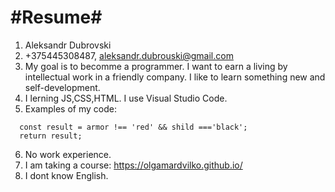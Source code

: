 #Resume#
========
1. Aleksandr Dubrovski
2. +375445308487, aleksandr.dubrouski@gmail.com
3. My goal is to becomme a programmer. I want to earn a living by intellectual work in a friendly company. I like to learn something new and self-development.
4. I lerning JS,CSS,HTML. I use Visual Studio Code.
5. Examples of my code:
```const isNeutralSoldier = (armor,shild) =>{
  const result = armor !== 'red' && shild ==='black';
  return result;
```
6. No work experience. 
7. I am taking a course: https://olgamardvilko.github.io/
8. I dont know English.